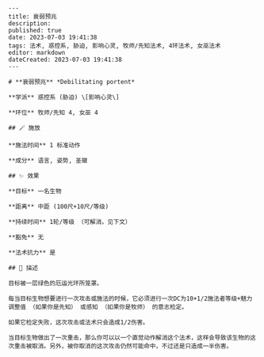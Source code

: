 
    ---
    title: 衰弱预兆
    description: 
    published: true
    date: 2023-07-03 19:41:38
    tags: 法术, 惑控系, 胁迫, 影响心灵, 牧师/先知法术, 4环法术, 女巫法术
    editor: markdown
    dateCreated: 2023-07-03 19:41:38
    ---

    # **衰弱预兆** *Debilitating portent*

    **学派** 惑控系 (胁迫) \[影响心灵\] 

    **环位** 牧师/先知 4, 女巫 4

    ## 🪄 施放

    **施法时间** 1 标准动作

    **成分** 语言, 姿势, 圣徽

    ## ✨ 效果 

    **目标** 一名生物 

    **距离** 中距 (100尺+10尺/等级)  

    **持续时间** 1轮/等级 （可解消，见下文） 

    **豁免** 无

    **法术抗力** 是

    ## 📖 描述

    目标被一层绿色的厄运光环所笼罩。

    每当目标生物想要进行一次攻击或施法的时候，它必须进行一次DC为10+1/2施法者等级+魅力调整值 （如果你是先知） 或感知 （如果你是牧师） 的意志检定。

    如果它检定失败，这次攻击或法术只会造成1/2伤害。

    当目标生物做出了一次重击，那么你可以以一个直觉动作解消这个法术，这样会导致该生物的这次重击被取消。另外，被你取消的这次攻击仍然可能命中，不过还是只造成一半伤害。
    